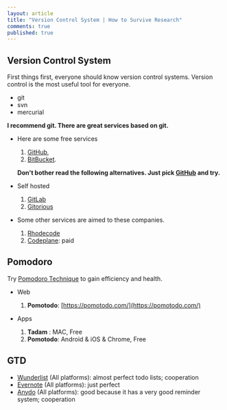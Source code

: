 ```yaml
---
layout: article
title: "Version Control System | How to Survive Research"
comments: true
published: true
---
```


## Version Control System

First things first, everyone should know version control systems. Version control is the most useful tool for everyone.

* git
* svn
* mercurial

**I recommend git. There are great services based on git.**

* Here are some free services

  1. [GitHub](http://github.com),
  2. [BitBucket](https://bitbucket.org).

  **Don't bother read the following alternatives. Just pick [GitHub](http://github.com) and try.**


* Self hosted

  1. [GitLab](http://gitlab.org/)
  2. [Gitorious](https://www.gitorious.org/)


* Some other services are aimed to these companies.

  1. [Rhodecode](https://rhodecode.com/)
  2. [Codeplane](https://codeplane.com/): paid



## Pomodoro

Try [Pomodoro Technique](https://en.wikipedia.org/wiki/Pomodoro_Technique) to gain efficiency and health.


* Web

  1. **Pomotodo**: [https://pomotodo.com/](https://pomotodo.com/)


* Apps

  1. **Tadam** : MAC, Free
  2. **Pomotodo**: Android & iOS & Chrome, Free


## GTD

* [Wunderlist](https://www.wunderlist.com) (All platforms): almost perfect todo lists; cooperation
* [Evernote](https://evernote.com/) (All platforms): just perfect
* [Anydo](http://www.any.do/) (All platforms): good because it has a very good reminder system; cooperation